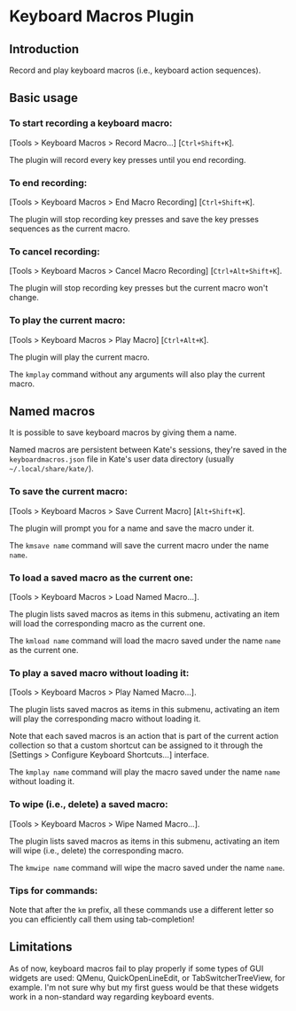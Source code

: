 Keyboard Macros Plugin
======================

Introduction
------------

Record and play keyboard macros (i.e., keyboard action sequences).

Basic usage
-----------

### To start recording a keyboard macro:

[Tools \> Keyboard Macros \> Record Macro\...]
[`Ctrl+Shift+K`].

The plugin will record every key presses until you end recording.

### To end recording:

[Tools \> Keyboard Macros \> End Macro Recording]
[`Ctrl+Shift+K`].

The plugin will stop recording key presses and save the key presses
sequences as the current macro.

### To cancel recording:

[Tools \> Keyboard Macros \> Cancel Macro Recording]
[`Ctrl+Alt+Shift+K`].

The plugin will stop recording key presses but the current macro won\'t
change.

### To play the current macro:

[Tools \> Keyboard Macros \> Play Macro]
[`Ctrl+Alt+K`].

The plugin will play the current macro.

The `kmplay` command without any arguments will also play the current
macro.

Named macros
------------

It is possible to save keyboard macros by giving them a name.

Named macros are persistent between Kate\'s sessions, they\'re saved in
the `keyboardmacros.json` file in Kate\'s user data directory (usually
`~/.local/share/kate/`).

### To save the current macro:

[Tools \> Keyboard Macros \> Save Current Macro]
[`Alt+Shift+K`].

The plugin will prompt you for a name and save the macro under it.

The `kmsave name` command will save the current macro under the name
`name`.

### To load a saved macro as the current one:

[Tools \> Keyboard Macros \> Load Named Macro\...].

The plugin lists saved macros as items in this submenu, activating an
item will load the corresponding macro as the current one.

The `kmload name` command will load the macro saved under the name
`name` as the current one.

### To play a saved macro without loading it:

[Tools \> Keyboard Macros \> Play Named Macro\...].

The plugin lists saved macros as items in this submenu, activating an
item will play the corresponding macro without loading it.

Note that each saved macros is an action that is part of the current
action collection so that a custom shortcut can be assigned to it
through the [Settings \> Configure Keyboard Shortcuts\...]
interface.

The `kmplay name` command will play the macro saved under the name
`name` without loading it.

### To wipe (i.e., delete) a saved macro:

[Tools \> Keyboard Macros \> Wipe Named Macro\...].

The plugin lists saved macros as items in this submenu, activating an
item will wipe (i.e., delete) the corresponding macro.

The `kmwipe name` command will wipe the macro saved under the name
`name`.

### Tips for commands:

Note that after the `km` prefix, all these commands use a different
letter so you can efficiently call them using tab-completion!

Limitations
-----------

As of now, keyboard macros fail to play properly if some types of GUI
widgets are used: QMenu, QuickOpenLineEdit, or TabSwitcherTreeView, for
example. I\'m not sure why but my first guess would be that these
widgets work in a non-standard way regarding keyboard events.
